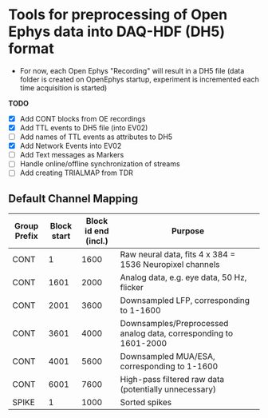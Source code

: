 # Tools for preprocessing of Open Ephys data into DAQ-HDF (DH5) format

- For now, each Open Ephys "Recording" will result in a DH5 file (data folder is created on
  OpenEphys startup, experiment is incremented each time acquisition is started)

**TODO** 

- [x] Add CONT blocks from OE recordings
- [x] Add TTL events to DH5 file (into EV02)
- [ ] Add names of TTL events as attributes to DH5
- [x] Add Network Events into EV02
- [ ] Add Text messages as Markers
- [ ] Handle online/offline synchronization of streams
- [ ] Add creating TRIALMAP from TDR

## Default Channel Mapping

| Group Prefix   | Block start | Block id end (incl.) | Purpose
| -------------- | ----------- | -------------------- | --------------
| CONT           |           1 |                 1600 | Raw neural data, fits 4 x 384 = 1536 Neuropixel channels
| CONT           |        1601 |                 2000 | Analog data, e.g. eye data, 50 Hz, flicker
| CONT           |        2001 |                 3600 | Downsampled LFP, corresponding to 1-1600
| CONT           |        3601 |                 4000 | Downsamples/Preprocessed analog data, corresponding to 1601-2000
| CONT           |        4001 |                 5600 | Downsampled MUA/ESA, corresponding to 1-1600
| CONT           |        6001 |                 7600 | High-pass filtered raw data (potentially unnecessary)
| SPIKE          |           1 |                 1000 | Sorted spikes

